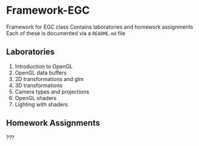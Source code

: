 # Framework-EGC
Framework for EGC class
Contains laboratories and homework assignments
Each of these is documented via a `README.md` file

## Laboratories
1. Introduction to OpenGL
2. OpenGL data buffers
3. 2D transformations and glm
4. 3D transformations
5. Camera types and projections
6. OpenGL shaders
7. Lighting with shaders

## Homework Assignments
???